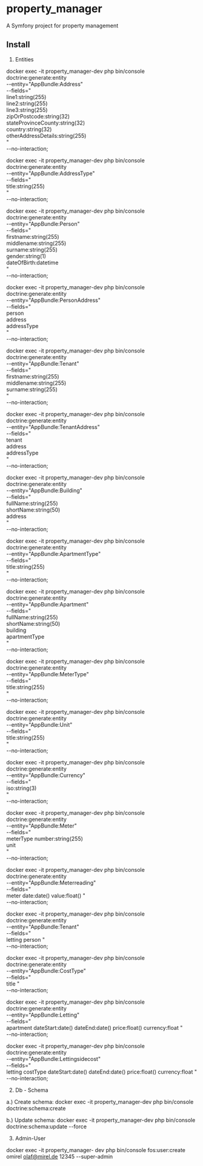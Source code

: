 property_manager
================

A Symfony project for property management

Install
---------------

1. Entities

docker exec -it property_manager-dev php bin/console doctrine:generate:entity \
--entity="AppBundle:Address" \
--fields=" \
line1:string(255) \
line2:string(255) \
line3:string(255) \
zipOrPostcode:string(32) \
stateProvinceCounty:string(32) \
country:string(32) \
otherAddressDetails:string(255) \
" \
--no-interaction;

docker exec -it property_manager-dev php bin/console doctrine:generate:entity \
--entity="AppBundle:AddressType" \
--fields=" \
title:string(255) \
" \
--no-interaction;

docker exec -it property_manager-dev php bin/console doctrine:generate:entity \
--entity="AppBundle:Person" \
--fields=" \
firstname:string(255) \
middlename:string(255) \
surname:string(255) \
gender:string(1) \
dateOfBirth:datetime \
" \
--no-interaction;

docker exec -it property_manager-dev php bin/console doctrine:generate:entity \
--entity="AppBundle:PersonAddress" \
--fields=" \
person \
address \
addressType \
" \
--no-interaction;

docker exec -it property_manager-dev php bin/console doctrine:generate:entity \
--entity="AppBundle:Tenant" \
--fields=" \
firstname:string(255) \
middlename:string(255) \
surname:string(255) \
" \
--no-interaction;

docker exec -it property_manager-dev php bin/console doctrine:generate:entity \
--entity="AppBundle:TenantAddress" \
--fields=" \
tenant \
address \
addressType \
" \
--no-interaction;

docker exec -it property_manager-dev php bin/console doctrine:generate:entity \
--entity="AppBundle:Building" \
--fields=" \
fullName:string(255) \
shortName:string(50) \
address \
" \
--no-interaction;

docker exec -it property_manager-dev php bin/console doctrine:generate:entity \
--entity="AppBundle:ApartmentType" \
--fields=" \
title:string(255) \
" \
--no-interaction;

docker exec -it property_manager-dev php bin/console doctrine:generate:entity \
--entity="AppBundle:Apartment" \
--fields=" \
fullName:string(255) \
shortName:string(50) \
building \
apartmentType \
" \
--no-interaction;



docker exec -it property_manager-dev php bin/console doctrine:generate:entity \
--entity="AppBundle:MeterType" \
--fields=" \
title:string(255) \
" \
--no-interaction;

docker exec -it property_manager-dev php bin/console doctrine:generate:entity \
--entity="AppBundle:Unit" \
--fields=" \
title:string(255) \
" \
--no-interaction;

docker exec -it property_manager-dev php bin/console doctrine:generate:entity \
--entity="AppBundle:Currency" \
--fields=" \
iso:string(3) \
" \
--no-interaction;


docker exec -it property_manager-dev php bin/console doctrine:generate:entity \
--entity="AppBundle:Meter" \
--fields=" \
meterType
number:string(255) \
unit \
" \
--no-interaction;

docker exec -it property_manager-dev php bin/console doctrine:generate:entity \
--entity="AppBundle:Meterreading" \
--fields=" \
meter
date:date()
value:float()
" \
--no-interaction;

docker exec -it property_manager-dev php bin/console doctrine:generate:entity \
--entity="AppBundle:Tenant" \
--fields=" \
letting
person
" \
--no-interaction;

docker exec -it property_manager-dev php bin/console doctrine:generate:entity \
--entity="AppBundle:CostType" \
--fields=" \
title
" \
--no-interaction;

docker exec -it property_manager-dev php bin/console doctrine:generate:entity \
--entity="AppBundle:Letting" \
--fields=" \
apartment
dateStart:date()
dateEnd:date()
price:float()
currency:float
" \
--no-interaction;

docker exec -it property_manager-dev php bin/console doctrine:generate:entity \
--entity="AppBundle:Lettingsidecost" \
--fields=" \
letting
costType
dateStart:date()
dateEnd:date()
price:float()
currency:float
" \
--no-interaction;


2. Db - Schema

a.) Create schema: 
docker exec -it property_manager-dev php bin/console doctrine:schema:create

b.) Update schema: 
docker exec -it property_manager-dev php bin/console doctrine:schema:update --force 


3. Admin-User

docker exec -it property_manager-
dev php bin/console fos:user:create omirel olaf@mirel.de 12345 --super-admin